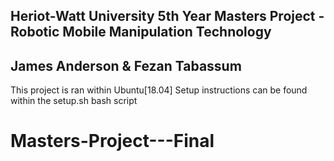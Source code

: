 Heriot-Watt University 5th Year Masters Project - Robotic Mobile Manipulation Technology
--------------------
James Anderson & Fezan Tabassum
--------------------
This project is ran within Ubuntu[18.04]
Setup instructions can be found within the setup.sh bash script
# Masters-Project---Final
